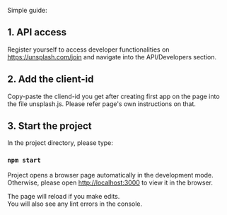 Simple guide:

## 1. API access

Register yourself to access developer functionalities on https://unsplash.com/join and navigate into the API/Developers section.

## 2. Add the client-id

Copy-paste the cliend-id you get after creating first app on the page into the file unsplash.js. 
Please refer page's own instructions on that.

## 3. Start the project

In the project directory, please type:

### `npm start`

Project opens a browser page automatically in the development mode.<br>
Otherwise, please open [http://localhost:3000](http://localhost:3000) to view it in the browser.

The page will reload if you make edits.<br>
You will also see any lint errors in the console.
